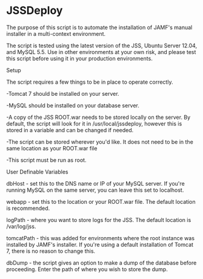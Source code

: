 JSSDeploy
=========

The purpose of this script is to automate the installation of JAMF's manual installer in a multi-context environment.

The script is tested using the latest version of the JSS, Ubuntu Server 12.04, and MySQL 5.5. Use in other environments at your own risk, and please test this script before using it in your production environments.


Setup

The script requires a few things to be in place to operate correctly.

-Tomcat 7 should be installed on your server.

-MySQL should be installed on your database server.

-A copy of the JSS ROOT.war needs to be stored locally on the server. By default, the script will look for it in /usr/local/jssdeploy, however this is stored in a variable and can be changed if needed.

-The script can be stored wherever you'd like. It does not need to be in the same location as your ROOT.war file

-This script must be run as root.



User Definable Variables

dbHost - set this to the DNS name or IP of your MySQL server. If you're running MySQL on the same server, you can leave this set to localhost.

webapp - set this to the location or your ROOT.war file. The default location is recommended.

logPath - where you want to store logs for the JSS. The default location is /var/log/jss.

tomcatPath - this was added for environments where the root instance was installed by JAMF's installer. If you're using a default installation of Tomcat 7, there is no reason to change this.

dbDump - the script gives an option to make a dump of the database before proceeding. Enter the path of where you wish to store the dump.
